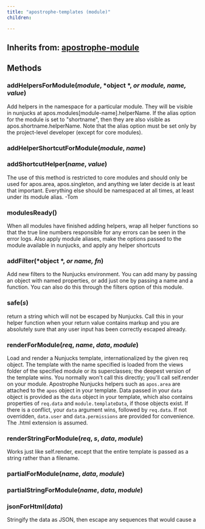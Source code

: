 ```yaml
---
title: "apostrophe-templates (module)"
children:

---
```

## Inherits from: [apostrophe-module](../apostrophe-module/index.html)

## Methods
### addHelpersForModule(*module*, *object *, *or module, name, value*)
Add helpers in the namespace for a particular module.
They will be visible in nunjucks at
apos.modules[module-name].helperName. If the alias
option for the module is set to "shortname", then
they are also visible as apos.shortname.helperName.
Note that the alias option must be set only by the
project-level developer (except for core modules).
### addHelperShortcutForModule(*module*, *name*)

### addShortcutHelper(*name*, *value*)
The use of this method is restricted to core modules
and should only be used for apos.area, apos.singleton,
and anything we later decide is at least that important.
Everything else should be namespaced at all times,
at least under its module alias. -Tom
### modulesReady()
When all modules have finished adding helpers, wrap all
helper functions so that the true line numbers responsible
for any errors can be seen in the error logs. Also apply
module aliases, make the options passed to the module available
in nunjucks, and apply any helper shortcuts
### addFilter(*object *, *or name, fn*)
Add new filters to the Nunjucks environment. You
can add many by passing an object with named
properties, or add just one by passing a name
and a function. You can also do this through the
filters option of this module.
### safe(*s*)
return a string which will not be escaped
by Nunjucks. Call this in your helper function
when your return value contains markup and you
are absolutely sure that any user input has
been correctly escaped already.
### renderForModule(*req*, *name*, *data*, *module*)
Load and render a Nunjucks template, internationalized
by the given req object. The template with the name
specified is loaded from the views folder of the
specified module or its superclasses; the deepest
version of the template wins. You normally won't call
this directly; you'll call self.render on your module.
Apostrophe Nunjucks helpers such as `apos.area` are
attached to the `apos` object in your template.
Data passed in your `data` object is provided as the
`data` object in your template, which also contains
properties of `req.data` and `module.templateData`,
if those objects exist.
If there is a conflict, your `data` argument wins,
followed by `req.data`.
If not overridden, `data.user` and `data.permissions`
are provided for convenience.
The .html extension is assumed.
### renderStringForModule(*req*, *s*, *data*, *module*)
Works just like self.render, except that the
entire template is passed as a string rather than
a filename.
### partialForModule(*name*, *data*, *module*)

### partialStringForModule(*name*, *data*, *module*)

### jsonForHtml(*data*)
Stringify the data as JSON, then escape any sequences
that would cause a <script> tag to end prematurely if
the JSON were embedded in it.
### renderBody(*req*, *type*, *s*, *data*, *module*)
Implements `render` and `renderString`. See their
documentation.
### getEnv(*module*)
Fetch a nunjucks environment in which `include`,
`extends`, etc. search the views directories of the
specified module and its ancestors. Typically you
will call `self.render`, `self.renderPage` or
`self.partial` on your module object rather than calling
this directly.
### getViewFolders(*module*)

### newEnv(*moduleName*, *dirs*)
Create a new nunjucks environment in which the
specified directories are searched for includes,
etc. Don't call this directly, use:

apos.templates.getEnv(module)
### newLoader(*moduleName*, *dirs*)
Creates a Nunjucks loader object for the specified
list of directories, which can also call back to
this module to resolve cross-module includes. You
will not need to call this directly.
### addStandardFilters(*env*)

### renderPageForModule(*req*, *template*, *data*, *module*)
Typically you will call the `renderPage` method of
your own module, provided by the `apostrophe-module`
base class, which is a wrapper for this method. Also
consider calling `sendPage` which is even more convenient
and adds tabs to the data object, etc.

Generate a complete HTML page for transmission to the
browser.

If `req.error` is truthy, it is logged similarly to a
template error and the `error.html` template is displayed.

If `template` is a function it is passed a data object,
otherwise it is rendered as a nunjucks template relative
to this module via self.render.

`data` is provided to the template, with additional
default properties as described below.

`module` is the module from which the template should
be rendered, if an explicit module name is not part
of the template name.

Additional properties merged with the `data object:

"outerLayout" is set to...

"apostrophe-templates:outerLayout.html"

Or:

"apostrophe-templates:refreshLayout.html"

This allows the template to handle either a content area
refresh or a full page render just by doing this:

{% extend outerLayout %}

Note the lack of quotes.

Under the following conditions, "refreshLayout.html"
is used in place of "outerLayout.html":

req.xhr is true (always set on AJAX requests by jQuery)
req.query.xhr is set to simulate an AJAX request
req.decorate is false
req.query.apos_refresh is true

These default properties are also provided on the `data` object
visible in Nunjucks:

user (req.user)
query (req.query)
permissions (req.user._permissions)
calls (javascript markup to insert all global and
  request-specific calls pushed by server-side code)
data (javascript markup to insert all global and
  request-specific data pushed by server-side code)
### renderPageForModule(*req*, *template*, *data*, *module*)
Typically you will call the `sendPage` method of
your own module, provided by the `apostrophe-module`
base class, which is a wrapper for this method.

Send a complete HTML page for to the
browser.

If `template` is a function it is passed a data object,
otherwise it is rendered as a nunjucks template relative
to this module via self.render.

`data` is provided to the template, with additional
default properties as described below.

`module` is the module from which the template should
be rendered, if an explicit module name is not part
of the template name.

Additional properties merged with the `data object:

"outerLayout" is set to...

"apostrophe-templates:outerLayout.html"

Or:

"apostrophe-templates:refreshLayout.html"

This allows the template to handle either a content area
refresh or a full page render just by doing this:

{% extend outerLayout %}

Note the lack of quotes.

Under the following conditions, "refreshLayout.html"
is used in place of "outerLayout.html":

req.xhr is true (always set on AJAX requests by jQuery)
req.query.xhr is set to simulate an AJAX request
req.decorate is false
req.query.apos_refresh is true

These default properties are also provided on the `data` object
visible in Nunjucks:

user (req.user)
query (req.query)
permissions (req.user._permissions)
calls (javascript markup to insert all global and
  request-specific calls pushed by server-side code)
data (javascript markup to insert all global and
  request-specific data pushed by server-side code)
